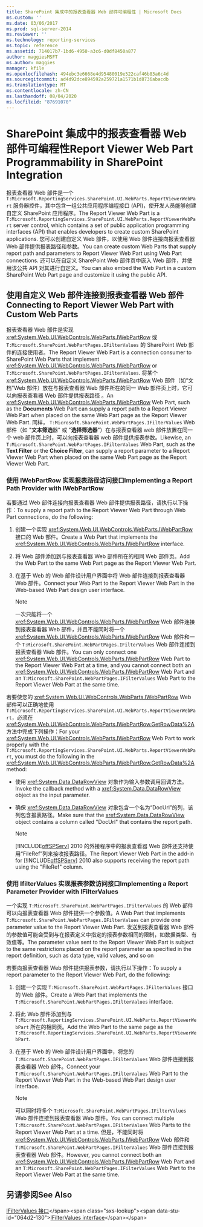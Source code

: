 ```yaml
---
title: SharePoint 集成中的报表查看器 Web 部件可编程性 | Microsoft Docs
ms.custom: ''
ms.date: 03/06/2017
ms.prod: sql-server-2014
ms.reviewer: ''
ms.technology: reporting-services
ms.topic: reference
ms.assetid: 714017b7-1bd6-4950-a3c6-d0df8450a877
author: maggiesMSFT
ms.author: maggies
manager: kfile
ms.openlocfilehash: 494ebc3e6668e4d95480019e522caf46b83a6c4d
ms.sourcegitcommit: ad4d92dce894592a259721a1571b1d8736abacdb
ms.translationtype: MT
ms.contentlocale: zh-CN
ms.lasthandoff: 08/04/2020
ms.locfileid: "87691070"
---
```

# <a name="report-viewer-web-part-programmability-in-sharepoint-integration"></a><span data-ttu-id="064d2-102">SharePoint 集成中的报表查看器 Web 部件可编程性</span><span class="sxs-lookup"><span data-stu-id="064d2-102">Report Viewer Web Part Programmability in SharePoint Integration</span></span>
  <span data-ttu-id="064d2-103">报表查看器 Web 部件是一个 `T:Microsoft.ReportingServices.SharePoint.UI.WebParts.ReportViewerWebPart` 服务器控件，其中包含一组公共应用程序编程接口 (API)，使开发人员能够创建自定义 SharePoint 应用程序。</span><span class="sxs-lookup"><span data-stu-id="064d2-103">The Report Viewer Web Part is a `T:Microsoft.ReportingServices.SharePoint.UI.WebParts.ReportViewerWebPart` server control, which contains a set of public application programming interfaces (API) that enables developers to create custom SharePoint applications.</span></span> <span data-ttu-id="064d2-104">您可以创建自定义 Web 部件，以使用 Web 部件连接向报表查看器 Web 部件提供报表路径和参数。</span><span class="sxs-lookup"><span data-stu-id="064d2-104">You can create custom Web Parts that supply report path and parameters to Report Viewer Web Part using Web Part connections.</span></span> <span data-ttu-id="064d2-105">还可以在自定义 SharePoint Web 部件页中嵌入 Web 部件，并使用该公共 API 对其进行自定义。</span><span class="sxs-lookup"><span data-stu-id="064d2-105">You can also embed the Web Part in a custom SharePoint Web Part page and customize it using the public API.</span></span>  
  
## <a name="connecting-to-report-viewer-web-part-with-custom-web-parts"></a><span data-ttu-id="064d2-106">使用自定义 Web 部件连接到报表查看器 Web 部件</span><span class="sxs-lookup"><span data-stu-id="064d2-106">Connecting to Report Viewer Web Part with Custom Web Parts</span></span>  
 <span data-ttu-id="064d2-107">报表查看器 Web 部件是实现 <xref:System.Web.UI.WebControls.WebParts.IWebPartRow> 或 `T:Microsoft.SharePoint.WebPartPages.IFilterValues` 的 SharePoint Web 部件的连接使用者。</span><span class="sxs-lookup"><span data-stu-id="064d2-107">The Report Viewer Web Part is a connection consumer to SharePoint Web Parts that implement <xref:System.Web.UI.WebControls.WebParts.IWebPartRow> or `T:Microsoft.SharePoint.WebPartPages.IFilterValues`.</span></span> <span data-ttu-id="064d2-108">将某个 <xref:System.Web.UI.WebControls.WebParts.IWebPartRow> Web 部件（如“文档”Web 部件）放在与报表查看器 Web 部件所在的同一 Web 部件页上时，它可以向报表查看器 Web 部件提供报表路径  。</span><span class="sxs-lookup"><span data-stu-id="064d2-108">An <xref:System.Web.UI.WebControls.WebParts.IWebPartRow> Web Part, such as the **Documents** Web Part can supply a report path to a Report Viewer Web Part when placed on the same Web Part page as the Report Viewer Web Part.</span></span> <span data-ttu-id="064d2-109">同样， `T:Microsoft.SharePoint.WebPartPages.IFilterValues` Web 部件（如 "**文本筛选**器" 或 "**选择筛选器**"）在与报表查看器 web 部件放置在同一个 web 部件页上时，可以向报表查看器 web 部件提供报表参数。</span><span class="sxs-lookup"><span data-stu-id="064d2-109">Likewise, an `T:Microsoft.SharePoint.WebPartPages.IFilterValues` Web Part, such as the **Text Filter** or the **Choice Filter**, can supply a report parameter to a Report Viewer Web Part when placed on the same Web Part page as the Report Viewer Web Part.</span></span>  
  
### <a name="implementing-a-report-path-provider-with-iwebpartrow"></a><span data-ttu-id="064d2-110">使用 IWebPartRow 实现报表路径访问接口</span><span class="sxs-lookup"><span data-stu-id="064d2-110">Implementing a Report Path Provider with IWebPartRow</span></span>  
 <span data-ttu-id="064d2-111">若要通过 Web 部件连接向报表查看器 Web 部件提供报表路径，请执行以下操作：</span><span class="sxs-lookup"><span data-stu-id="064d2-111">To supply a report path to the Report Viewer Web Part through Web Part connections, do the following:</span></span>  
  
1.  <span data-ttu-id="064d2-112">创建一个实现 <xref:System.Web.UI.WebControls.WebParts.IWebPartRow> 接口的 Web 部件。</span><span class="sxs-lookup"><span data-stu-id="064d2-112">Create a Web Part that implements the <xref:System.Web.UI.WebControls.WebParts.IWebPartRow> interface.</span></span>  
  
2.  <span data-ttu-id="064d2-113">将 Web 部件添加到与报表查看器 Web 部件所在的相同 Web 部件页。</span><span class="sxs-lookup"><span data-stu-id="064d2-113">Add the Web Part to the same Web Part page as the Report Viewer Web Part.</span></span>  
  
3.  <span data-ttu-id="064d2-114">在基于 Web 的 Web 部件设计用户界面中将 Web 部件连接到报表查看器 Web 部件。</span><span class="sxs-lookup"><span data-stu-id="064d2-114">Connect your Web Part to the Report Viewer Web Part in the Web-based Web Part design user interface.</span></span>  
  
    > [!NOTE]  
    >  <span data-ttu-id="064d2-115">一次只能将一个 <xref:System.Web.UI.WebControls.WebParts.IWebPartRow> Web 部件连接到报表查看器 Web 部件，并且不能同时将一个 <xref:System.Web.UI.WebControls.WebParts.IWebPartRow> Web 部件和一个 `T:Microsoft.SharePoint.WebPartPages.IFilterValues` Web 部件连接到报表查看器 Web 部件。</span><span class="sxs-lookup"><span data-stu-id="064d2-115">You can only connect one <xref:System.Web.UI.WebControls.WebParts.IWebPartRow> Web Part to the Report Viewer Web Part at a time, and you cannot connect both an <xref:System.Web.UI.WebControls.WebParts.IWebPartRow> Web Part and an `T:Microsoft.SharePoint.WebPartPages.IFilterValues` Web Part to the Report Viewer Web Part at the same time.</span></span>  
  
 <span data-ttu-id="064d2-116">若要使您的 <xref:System.Web.UI.WebControls.WebParts.IWebPartRow> Web 部件可以正确地使用 `T:Microsoft.ReportingServices.SharePoint.UI.WebParts.ReportViewerWebPart`，必须在 <xref:System.Web.UI.WebControls.WebParts.IWebPartRow.GetRowData%2A> 方法中完成下列操作：</span><span class="sxs-lookup"><span data-stu-id="064d2-116">For your <xref:System.Web.UI.WebControls.WebParts.IWebPartRow> Web Part to work properly with the `T:Microsoft.ReportingServices.SharePoint.UI.WebParts.ReportViewerWebPart`, you must do the following in the <xref:System.Web.UI.WebControls.WebParts.IWebPartRow.GetRowData%2A> method:</span></span>  
  
-   <span data-ttu-id="064d2-117">使用 <xref:System.Data.DataRowView> 对象作为输入参数调用回调方法。</span><span class="sxs-lookup"><span data-stu-id="064d2-117">Invoke the callback method with a <xref:System.Data.DataRowView> object as the input parameter.</span></span>  
  
-   <span data-ttu-id="064d2-118">确保 <xref:System.Data.DataRowView> 对象包含一个名为“DocUrl”的列，该列包含报表路径。</span><span class="sxs-lookup"><span data-stu-id="064d2-118">Make sure that the <xref:System.Data.DataRowView> object contains a column called "DocUrl" that contains the report path.</span></span>  
  
    > [!NOTE]  
    >  <span data-ttu-id="064d2-119">[!INCLUDE[offSPServ](../includes/offspserv-md.md)] 2010 的外接程序中的报表查看器 Web 部件还支持使用“FileRef”列来接收报表路径。</span><span class="sxs-lookup"><span data-stu-id="064d2-119">The Report Viewer Web Part in the add-in for [!INCLUDE[offSPServ](../includes/offspserv-md.md)] 2010 also supports receiving the report path using the "FileRef" column.</span></span>  
  
### <a name="implementing-a-report-parameter-provider-with-ifiltervalues"></a><span data-ttu-id="064d2-120">使用 IfilterValues 实现报表参数访问接口</span><span class="sxs-lookup"><span data-stu-id="064d2-120">Implementing a Report Parameter Provider with IFilterValues</span></span>  
 <span data-ttu-id="064d2-121">一个实现 `T:Microsoft.SharePoint.WebPartPages.IFilterValues` 的 Web 部件可以向报表查看器 Web 部件提供一个参数值。</span><span class="sxs-lookup"><span data-stu-id="064d2-121">A Web Part that implements `T:Microsoft.SharePoint.WebPartPages.IFilterValues` can provide one parameter value to the Report Viewer Web Part.</span></span> <span data-ttu-id="064d2-122">发送到报表查看器 Web 部件的参数值可能会受到与在报表定义中指定的报表参数相同的限制，如数据类型、有效值等。</span><span class="sxs-lookup"><span data-stu-id="064d2-122">The parameter value sent to the Report Viewer Web Part is subject to the same restrictions placed on the report parameter as specified in the report definition, such as data type, valid values, and so on</span></span>  
  
 <span data-ttu-id="064d2-123">若要向报表查看器 Web 部件提供报表参数，请执行以下操作：</span><span class="sxs-lookup"><span data-stu-id="064d2-123">To supply a report parameter to the Report Viewer Web Part, do the following:</span></span>  
  
1.  <span data-ttu-id="064d2-124">创建一个实现 `T:Microsoft.SharePoint.WebPartPages.IFilterValues` 接口的 Web 部件。</span><span class="sxs-lookup"><span data-stu-id="064d2-124">Create a Web Part that implements the `T:Microsoft.SharePoint.WebPartPages.IFilterValues` interface.</span></span>  
  
2.  <span data-ttu-id="064d2-125">将此 Web 部件添加到与 `T:Microsoft.ReportingServices.SharePoint.UI.WebParts.ReportViewerWebPart` 所在的相同页。</span><span class="sxs-lookup"><span data-stu-id="064d2-125">Add the Web Part to the same page as the `T:Microsoft.ReportingServices.SharePoint.UI.WebParts.ReportViewerWebPart`.</span></span>  
  
3.  <span data-ttu-id="064d2-126">在基于 Web 的 Web 部件设计用户界面中，将您的 `T:Microsoft.SharePoint.WebPartPages.IFilterValues` Web 部件连接到报表查看器 Web 部件。</span><span class="sxs-lookup"><span data-stu-id="064d2-126">Connect your `T:Microsoft.SharePoint.WebPartPages.IFilterValues` Web Part to the Report Viewer Web Part in the Web-based Web Part design user interface.</span></span>  
  
    > [!NOTE]  
    >  <span data-ttu-id="064d2-127">可以同时将多个 `T:Microsoft.SharePoint.WebPartPages.IFilterValues` Web 部件连接到报表查看器 Web 部件。</span><span class="sxs-lookup"><span data-stu-id="064d2-127">You can connect multiple `T:Microsoft.SharePoint.WebPartPages.IFilterValues` Web Parts to the Report Viewer Web Part at a time.</span></span> <span data-ttu-id="064d2-128">但是，不能同时将 <xref:System.Web.UI.WebControls.WebParts.IWebPartRow> Web 部件和 `T:Microsoft.SharePoint.WebPartPages.IFilterValues` Web 部件连接到报表查看器 Web 部件。</span><span class="sxs-lookup"><span data-stu-id="064d2-128">However, you cannot connect both an <xref:System.Web.UI.WebControls.WebParts.IWebPartRow> Web Part and an `T:Microsoft.SharePoint.WebPartPages.IFilterValues` Web Part to the Report Viewer Web Part at the same time.</span></span>  
  
## <a name="see-also"></a><span data-ttu-id="064d2-129">另请参阅</span><span class="sxs-lookup"><span data-stu-id="064d2-129">See Also</span></span>  
 <span data-ttu-id="064d2-130">[IFilterValues 接口](https://msdn.microsoft.com/library/office/microsoft.sharepoint.webpartpages.ifiltervalues\(v=office.15\).aspx)</span><span class="sxs-lookup"><span data-stu-id="064d2-130">[IFilterValues interface](https://msdn.microsoft.com/library/office/microsoft.sharepoint.webpartpages.ifiltervalues\(v=office.15\).aspx)</span></span>  
  
  
